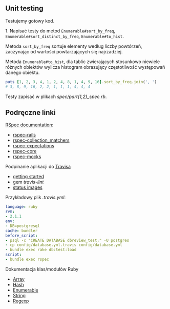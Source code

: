 ## Unit testing

Testujemy gotowy kod.

1\. Napisać testy do metod `Enumerable#sort_by_freq`,
`Enumerable#sort_distinct_by_freq`, `Enumerable#to_hist`.

Metoda `sort_by_freq` sortuje elementy według liczby
powtórzeń, zaczynając od wartości powtarzających się najrzadziej.

Metoda `Enumerable#to_hist`, dla tablic zwierających stosunkowo
niewiele różnych obiektów wylicza histogram obrazujący częstotliwość
występowań danego obiektu.

```ruby
puts [1, 2, 3, 4, 1, 2, 4, 8, 1, 4, 9, 16].sort_by_freq.join(', ')
# 3, 8, 9, 16, 2, 2, 1, 1, 1, 4, 4, 4
```
Testy zapisać w plikach *spec/part{1,2}_spec.rb*.


## Podręczne linki

[RSpec documentation](http://rspec.info/):

* [rspec-rails](https://github.com/rspec/rspec-rails)
* [rspec-collection_matchers](https://github.com/rspec/rspec-collection_matchers)
* [rspec-expectations](https://github.com/rspec/rspec-expectations)
* [rspec-core](https://github.com/rspec/rspec-core)
* [rspec-mocks](https://github.com/rspec/rspec-mocks)

Podpinanie aplikacji do [Travisa](https://travis-ci.org/)

* [getting started](http://docs.travis-ci.com/)
* gem *travis-lint*
* [status images](http://docs.travis-ci.com/user/status-images/)

Przykładowy plik *.travis.yml*:

```yaml
language: ruby
rvm:
- 2.1.1
env:
- DB=postgresql
cache: bundler
before_script:
- psql -c "CREATE DATABASE dbreview_test;" -U postgres
- cp config/database.yml.travis config/database.yml
- bundle exec rake db:test:load
script:
- bundle exec rspec
```

Dokumentacja klas/modułów Ruby

* [Array](http://www.ruby-doc.org/core-2.1.1/Array.html)
* [Hash](http://www.ruby-doc.org/core-2.1.1/Hash.html)
* [Enumerable](http://www.ruby-doc.org/core-2.1.1/Enumerable.html)
* [String](http://www.ruby-doc.org/core-2.1.1/String.html)
* [Regexp](http://www.ruby-doc.org/core-2.1.1/Regexp.html)

